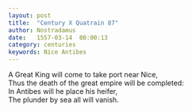 ```yaml
---
layout: post
title:  "Century X Quatrain 87"
author: Nostradamus
date:   1557-03-14  00:00:13
category: centuries
keywords: Nice Antibes
---
```

A Great King will come to take port near Nice,  
Thus the death of the great empire will be completed:  
In Antibes will he place his heifer,  
The plunder by sea all will vanish.
